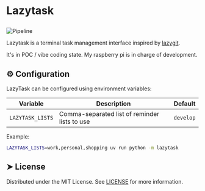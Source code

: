 # <p>Lazytask</p>

![Pipeline](https://github.com/florianbellmann/lazytask/actions/workflows/ci.yml/badge.svg)

Lazytask is a terminal task management interface inspired by [lazygit](https://github.com/jesseduffield/lazygit).

It's in POC / vibe coding state. My raspberry pi is in charge of development.

## ⚙️ Configuration

LazyTask can be configured using environment variables:

| Variable         | Description                                   | Default   |
| ---------------- | --------------------------------------------- | --------- |
| `LAZYTASK_LISTS` | Comma-separated list of reminder lists to use | `develop` |

Example:

```sh
LAZYTASK_LISTS=work,personal,shopping uv run python -m lazytask
```

## ➤ License

Distributed under the MIT License. See [LICENSE](LICENSE) for more information.
